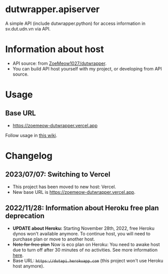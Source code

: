 # dutwrapper.apiserver
A simple API (include dutwrapper.python) for access information in sv.dut.udn.vn via API.

# Information about host
- API source: from [ZoeMeow1027/dutwrapper](https://github.com/ZoeMeow1027/dutwrapper).
- You can build API host yourself with my project, or developing from API source.

# Usage

## Base URL
- https://zoemeow-dutwrapper.vercel.app

Follow usage in [this wiki](https://github.com/ZoeMeow1027/dutwrapper-apiserver/wiki).

# Changelog

## 2023/07/07: Switching to Vercel
- This project has been moved to new host: Vercel.
- New base URL is https://zoemeow-dutwrapper.vercel.app.

## 2022/11/28: Information about Heroku free plan deprecation
- **UPDATE about Heroku:** Starting November 28th, 2022, free Heroku dynos won't available anymore. To continue host, you will need to purchase plan or move to another host.
- ~~Note for free plan~~ Now is eco plan on Heroku: You need to awake host due to turn off after 30 minutes of no activities. See more information [here](https://devcenter.heroku.com/articles/free-dyno-hours).
- Base URL: ~~`https://dutapi.herokuapp.com`~~ (this project won't use Heroku host anymore).
